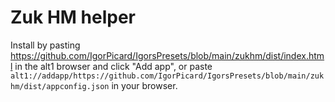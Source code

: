 # Zuk HM helper

Install by pasting https://github.com/IgorPicard/IgorsPresets/blob/main/zukhm/dist/index.html in the alt1 browser and click "Add app",
or paste `alt1://addapp/https://github.com/IgorPicard/IgorsPresets/blob/main/zukhm/dist/appconfig.json` in your browser.
